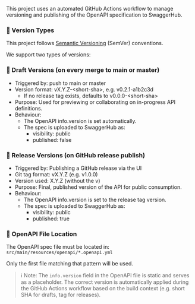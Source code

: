 This project uses an automated GitHub Actions workflow to manage versioning and publishing of the OpenAPI specification to SwaggerHub.

### 📌 Version Types
This project follows [Semantic Versioning](https://semver.org) (SemVer) conventions.

We support two types of versions:

### 🔧 Draft Versions (on every merge to main or master)
* Triggered by: push to main or master
* Version format: vX.Y.Z-&lt;short-sha&gt;, e.g. v0.2.1-a1b2c3d
    * If no release tag exists, defaults to v0.0.0-&lt;short-sha&gt;
* Purpose: Used for previewing or collaborating on in-progress API definitions.
* Behaviour:
    * The OpenAPI info.version is set automatically.
    * The spec is uploaded to SwaggerHub as:
        * visibility: public
        * published: false

### 🚀 Release Versions (on GitHub release publish)

* Triggered by: Publishing a GitHub release via the UI
* Git tag format: vX.Y.Z (e.g. v1.0.0)
* Version used: X.Y.Z (without the v)
* Purpose: Final, published version of the API for public consumption.
* Behaviour:
    * The OpenAPI info.version is set to the release tag version.
    * The spec is uploaded to SwaggerHub as:
        * visibility: public
        * published: true

### 📁 OpenAPI File Location

The OpenAPI spec file must be located in: `src/main/resources/openapi/*.openapi.yml`

Only the first file matching that pattern will be used.

> ℹ️ Note: The `info.version` field in the OpenAPI file is static and serves as a placeholder.
> The correct version is automatically applied during the GitHub Actions workflow based on the build context (e.g. short SHA for drafts, tag for releases).
